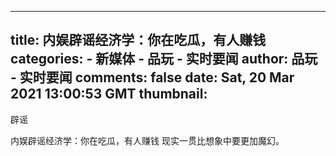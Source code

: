 
---
title: 内娱辟谣经济学：你在吃瓜，有人赚钱
categories: 
    - 新媒体
    - 品玩 - 实时要闻
author: 品玩 - 实时要闻
comments: false
date: Sat, 20 Mar 2021 13:00:53 GMT
thumbnail: 
---

<div>   
辟谣


内娱辟谣经济学：你在吃瓜，有人赚钱
现实一贯比想象中要更加魔幻。
  
</div>
            